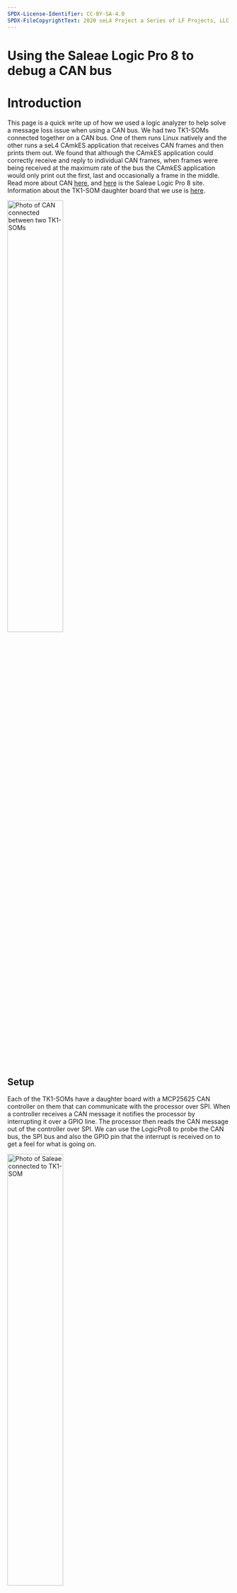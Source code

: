 ```yaml
---
SPDX-License-Identifier: CC-BY-SA-4.0
SPDX-FileCopyrightText: 2020 seL4 Project a Series of LF Projects, LLC.
---
```


# Using the Saleae Logic Pro 8 to debug a CAN bus
 
# Introduction
This page is a quick write up of how we used a logic analyzer to help
solve a message loss issue when using a CAN bus. We had two TK1-SOMs
connected together on a CAN bus. One of them runs Linux natively and the
other runs a seL4 CAmkES application that receives CAN frames and then
prints them out. We found that although the CAmkES application could
correctly receive and reply to individual CAN frames, when frames were
being received at the maximum rate of the bus the CAmkES application
would only print out the first, last and occasionally a frame in the
middle. Read more about CAN
[here](https://en.wikipedia.org/wiki/CAN_bus), and
[here](https://www.saleae.com/index) is the Saleae Logic Pro 8
site. Information about the TK1-SOM daughter board that we use is
[here](https://bitbucket.csiro.au/projects/OH/repos/tk1som-can-daughterboard/browse).

<img style="width: 50%" src="setup.JPG" alt="Photo of CAN connected between two TK1-SOMs" />

## Setup
 Each of the TK1-SOMs have a daughter board with a MCP25625
CAN controller on them that can communicate with the processor over SPI.
When a controller receives a CAN message it notifies the processor by
interrupting it over a GPIO line. The processor then reads the CAN
message out of the controller over SPI. We can use the LogicPro8 to
probe the CAN bus, the SPI bus and also the GPIO pin that the interrupt
is received on to get a feel for what is going on.

<img style="width: 50%" src="saleae.JPG" alt="Photo of Saleae connected to TK1-SOM" />

### Connecting to the CAN bus

<img style="width: 50%" src="daughterboard.PNG" alt="Schematic of daughter board" />

On our daughter board (schematic above), our CAN bus pins are CAN1H,
CAN1L and GND. The Logic pro only needs to be plugged into CAN1L and GND
in order to decode CAN frames. We connect Channel 0 of the Logic pro as
shown: (Note that the schematic above shows the bottom of the daughter
board. So the order of the pins in the photo is reversed)

<img style="width: 50%" src="can.JPG" alt="Closeup photo of Saleae connected to TK1-SOm" />

Saleae provides the [Logic](https://www.saleae.com/downloads)
software which is used to collect and analyse data.

<img style="width: 50%" src="logic.png" alt="Screenshot of Logic software"/>

We configure Logic to collect at a rate of 50MS/s on channel 0 with
3.3+V

<img style="width: 50%" src="logic1.png" alt="Screenshot of Logic software: Collection bitrate setting menu" />

We add CAN as an analyser for Channel 0 and set the bitrate to 125000
which is what our TK1s are configured to use.

<img style="width: 50%" src="logic2.png" alt="Screenshot of Logic software: Analyser setting menu" />
<img style="width: 50%" src="logic3.png" alt="Screenshot of Logic software: Analyser setting menu, sample bitrate setting" />

We press start and then send one CAN message from the Linux TK1 to the
seL4 TK1.
```
Native Linux:
ubuntu@tegra-ubuntu:\~$ cansend can0 5A1#11.22.33.44.55.66.77.88

seL4: Recv: error(0), id(5a1), data(11, 22, 33, 44, 55, 66, 77, 88)
```
In Logic we see that we measured the CAN message being transmitted over
the bus. On the side under Decoded protocols Logic reports the fields of
the message that was sent.

<img style="width: 50%" src="logic4.png" alt="Screenshot of Logic software: CAN Sample result" />

### Connecting to SPI


We now connect to the SPI bus. To do this we need to measure the CLK,
MOSI and MISO. (These pins can be found at the bottom of the schematic).
We connect the probe to them as follows:

<img style="width: 50%" src="spi.JPG" alt="Photo of attaching Saleae to SPI bus" />

In Logic we add the new channels and configure a SPI analyser for them.

<img style="width: 50%" src="logic5.png" alt="Screenshot of Logic software: SPI Analyser setting menu" />

After running the scan again while sending a CAN message we now see the
CAN frame sent on the bus followed by a few SPI transactions between the
Processor and CAN controller.

<img style="width: 50%" src="logic6.png" alt="Screenshot of Logic software: SPI Sample result" />

Zooming in on a single SPI transaction we see that the CAN driver send
0x03, 0x2C and the CAN controller respond with 0x01. This corresponds to
Read register 0x2C (Interrupt flag register) and the register value
being returned as 0x01 (Message received). Under decoded protocols you
can see both CAN messages and SPI messages that were sent.

<img style="width: 50%" src="logic7.png" alt="Screenshot of Logic software: SPI Sample result, Zoomed in" />

### GPIO Interrupt line
 We finally connect the probe to the
interrupt line. The daughter board configures the CAN controller to
interrupt over GPIO3 which is exposed as Pin 4 on pinout J5 as described
in the
[TK1-SOM Reference guide](http://coloradoengineering.com/wp-content/uploads/2016/12/Reference-Guide_FINAL.pdf). This is at the back of the TK1 relative to our
setup and we connect the probe as shown:

<img style="width: 50%" src="gpio.JPG" alt="Photo of attaching Saleae to GPIO interrupt" />

We capture a message being sent again and now we can see the CAN message
being sent, the controller interrupting the GPIO line and then the
processor responding to the interrupt with SPI transactions. Eventually
the interrupt line is reset once the processor has read out the received
CAN message from the CAN controller.

<img style="width: 50%" src="logic8.png" alt="Screenshot of Logic software: GPIO Sample result" />
